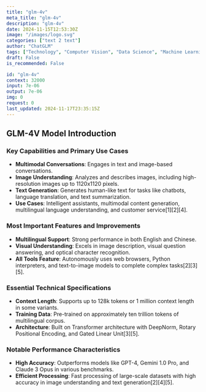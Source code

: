 ```yaml
---
title: "glm-4v"
meta_title: "glm-4v"
description: "glm-4v"
date: 2024-11-15T12:53:30Z
image: "/images/logo.svg"
categories: ["text 2 text"]
author: "ChatGLM"
tags: ["Technology", "Computer Vision", "Data Science", "Machine Learning", "Robotics"]
draft: False
is_recommended: False

id: "glm-4v"
context: 32000
input: 7e-06
output: 7e-06
img: 0
request: 0
last_updated: 2024-11-17T23:35:15Z
---
```


## GLM-4V Model Introduction

### Key Capabilities and Primary Use Cases
- **Multimodal Conversations**: Engages in text and image-based conversations.
- **Image Understanding**: Analyzes and describes images, including high-resolution images up to 1120x1120 pixels.
- **Text Generation**: Generates human-like text for tasks like chatbots, language translation, and text summarization.
- **Use Cases**: Intelligent assistants, multimodal content generation, multilingual language understanding, and customer service[1][2][4].

### Most Important Features and Improvements
- **Multilingual Support**: Strong performance in both English and Chinese.
- **Visual Understanding**: Excels in image description, visual question answering, and optical character recognition.
- **All Tools Feature**: Autonomously uses web browsers, Python interpreters, and text-to-image models to complete complex tasks[2][3][5].

### Essential Technical Specifications
- **Context Length**: Supports up to 128k tokens or 1 million context length in some variants.
- **Training Data**: Pre-trained on approximately ten trillion tokens of multilingual corpus.
- **Architecture**: Built on Transformer architecture with DeepNorm, Rotary Positional Encoding, and Gated Linear Unit[3][5].

### Notable Performance Characteristics
- **High Accuracy**: Outperforms models like GPT-4, Gemini 1.0 Pro, and Claude 3 Opus in various benchmarks.
- **Efficient Processing**: Fast processing of large-scale datasets with high accuracy in image understanding and text generation[2][4][5].


